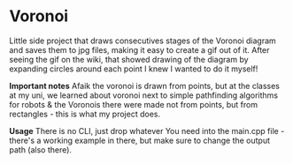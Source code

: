 # Voronoi

Little side project that draws consecutives stages of the Voronoi diagram and saves them to jpg files, making it easy to create a gif out of it.
After seeing the gif on the wiki, that showed drawing of the diagram by expanding circles around each point I knew I wanted to do it myself!

**Important notes**
Afaik the voronoi is drawn from points, but at the classes at my uni, we learned about voronoi next to simple pathfinding algorithms for robots & the Voronois there were made not from points, but from rectangles - this is what my project does.


**Usage**
There is no CLI, just drop whatever You need into the main.cpp file - there's a working example in there, but make sure to change the output path (also there).
